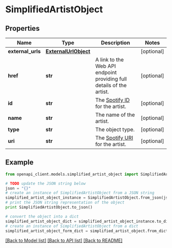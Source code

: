 # SimplifiedArtistObject


## Properties
Name | Type | Description | Notes
------------ | ------------- | ------------- | -------------
**external_urls** | [**ExternalUrlObject**](ExternalUrlObject.md) |  | [optional] 
**href** | **str** | A link to the Web API endpoint providing full details of the artist.  | [optional] 
**id** | **str** | The [Spotify ID](/documentation/web-api/concepts/spotify-uris-ids) for the artist.  | [optional] 
**name** | **str** | The name of the artist.  | [optional] 
**type** | **str** | The object type.  | [optional] 
**uri** | **str** | The [Spotify URI](/documentation/web-api/concepts/spotify-uris-ids) for the artist.  | [optional] 

## Example

```python
from openapi_client.models.simplified_artist_object import SimplifiedArtistObject

# TODO update the JSON string below
json = "{}"
# create an instance of SimplifiedArtistObject from a JSON string
simplified_artist_object_instance = SimplifiedArtistObject.from_json(json)
# print the JSON string representation of the object
print SimplifiedArtistObject.to_json()

# convert the object into a dict
simplified_artist_object_dict = simplified_artist_object_instance.to_dict()
# create an instance of SimplifiedArtistObject from a dict
simplified_artist_object_form_dict = simplified_artist_object.from_dict(simplified_artist_object_dict)
```
[[Back to Model list]](../README.md#documentation-for-models) [[Back to API list]](../README.md#documentation-for-api-endpoints) [[Back to README]](../README.md)


